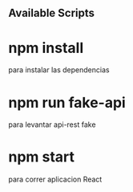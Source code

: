 

## Available Scripts

# npm install
para instalar las dependencias

# npm run fake-api 
para levantar api-rest fake

# npm start
para correr aplicacion React
